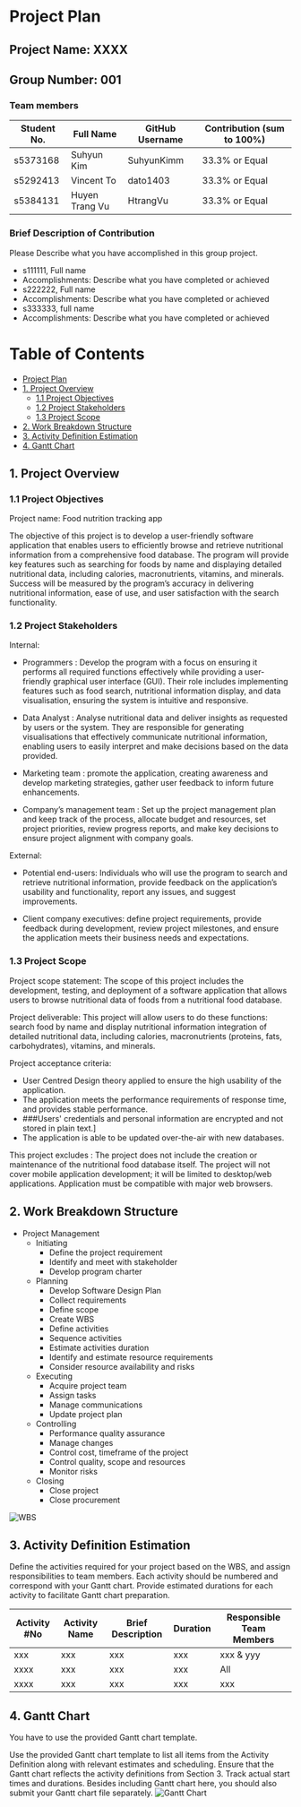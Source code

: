 # Project Plan


## Project Name: XXXX
## Group Number: 001


### Team members


| Student No. | Full Name | GitHub Username | Contribution (sum to 100%) |
|-------------|-----------|-----------------|----------------------------|
| s5373168    | Suhyun Kim| SuhyunKimm      | 33.3% or Equal             |
| s5292413    | Vincent To| dato1403        | 33.3% or Equal             |
| s5384131    | Huyen Trang Vu |HtrangVu    | 33.3% or Equal             |


### Brief Description of Contribution


Please Describe what you have accomplished in this group project.
- s111111, Full name
 - Accomplishments: Describe what you have completed or achieved
- s222222, Full name
 - Accomplishments: Describe what you have completed or achieved
- s333333, full name
 - Accomplishments: Describe what you have completed or achieved


<div style="page-break-after: always;"></div>






# Table of Contents


* [Project Plan](#project-plan)
 * [1. Project Overview](#1-project-overview)
   * [1.1 Project Objectives](#11-project-objectives)
   * [1.2 Project Stakeholders](#12-project-stakeholders)
   * [1.3 Project Scope](#13-project-scope)
 * [2. Work Breakdown Structure](#2-work-breakdown-structure)
 * [3. Activity Definition Estimation](#3-activity-definition-estimation)
 * [4. Gantt Chart](#4-gantt-chart)




<div style="page-break-after: always;"></div>






## 1. Project Overview


### 1.1 Project Objectives
 Project name: Food nutrition tracking app

The objective of this project is to develop a user-friendly software application that enables users to efficiently browse and retrieve nutritional information from a comprehensive food database. The program will provide key features such as searching for foods by name and displaying detailed nutritional data, including calories, macronutrients, vitamins, and minerals. Success will be measured by the program’s accuracy in delivering nutritional information, ease of use, and user satisfaction with the search functionality.


### 1.2 Project Stakeholders


Internal:

* Programmers : Develop the program with a focus on ensuring it performs all required functions effectively while providing a user-friendly graphical user interface (GUI). Their role includes implementing features such as food search, nutritional information display, and data visualisation, ensuring the system is intuitive and responsive.

* Data Analyst :  Analyse nutritional data and deliver insights as requested by users or the system. They are responsible for generating visualisations that effectively communicate nutritional information, enabling users to easily interpret and make decisions based on the data provided.

* Marketing team : promote the application, creating awareness and develop marketing strategies, gather user feedback to inform future enhancements.

* Company’s management team : Set up the project management plan and keep track of the process, allocate budget and resources, set project priorities, review progress reports, and make key decisions to ensure project alignment with company goals. 

External:

* Potential end-users: Individuals who will use the program to search and retrieve nutritional information, provide feedback on the application’s usability and functionality, report any issues, and suggest improvements.

* Client company executives: define project requirements, provide feedback during development, review project milestones, and ensure the application meets their business needs and expectations.




### 1.3 Project Scope


Project scope statement: The scope of this project includes the development, testing, and deployment of a software application that allows users to browse nutritional data of foods from a nutritional food database. 

Project deliverable:
This project will allow users to do these functions: search food by name and display nutritional information integration of detailed nutritional data, including calories, macronutrients (proteins, fats, carbohydrates), vitamins, and minerals.

Project acceptance criteria:
* User Centred Design theory applied to ensure the high usability of the application.
* The application meets the performance requirements of response time, and provides stable performance.
* ###Users' credentials and personal information are encrypted and not stored in plain text.]
* The application is able to be updated over-the-air with new databases.




This project excludes :
The project does not include the creation or maintenance of the nutritional food database itself.
The project will not cover mobile application development; it will be limited to desktop/web applications.
Application must be compatible with major web browsers.


## 2. Work Breakdown Structure
- Project Management
	- Initiating
		- Define the project requirement
   		- Identify and meet with stakeholder
		- Develop program charter
	- Planning
		- Develop Software Design Plan
		- Collect requirements
		- Define scope
		- Create WBS
		- Define activities
		- Sequence activities
		- Estimate activities duration
		- Identify and estimate resource requirements
		- Consider resource availability and risks
	- Executing
		- Acquire project team 
		- Assign tasks
		- Manage communications
		- Update project plan
	- Controlling
		- Performance quality assurance
		- Manage changes
		- Control cost, timeframe of the project
		- Control quality, scope and resources
		- Monitor risks
	- Closing
		- Close project
		- Close procurement




![WBS](./WBS.png)




## 3. Activity Definition Estimation


Define the activities required for your project based on the WBS, and assign responsibilities to team members. Each activity should be numbered and correspond with your Gantt chart. Provide estimated durations for each activity to facilitate Gantt chart preparation.


| Activity #No | Activity Name | Brief Description | Duration | Responsible Team Members |
|--------------|---------------|-------------------|----------|--------------------------|
| xxx          | xxx           | xxx               | xxx      | xxx \& yyy               |
| xxxx         | xxx           | xxx               | xxx      | All                      |
| xxxx         | xxx           | xxx               | xxx      | xxx                      |


## 4. Gantt Chart
You have to use the provided Gantt chart template. 


Use the provided Gantt chart template to list all items from the Activity Definition along with relevant estimates
and scheduling. Ensure that the Gantt chart reflects the activity definitions from Section 3. Track actual start
times and durations. Besides including Gantt chart here, you should also submit your Gantt chart file separately.
![Gantt Chart](./Gantt_chart.png)





